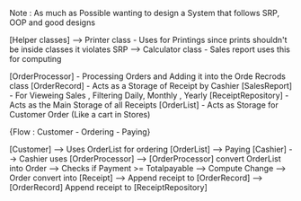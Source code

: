 Note : 
As much as Possible wanting to design a System that follows SRP, OOP and good designs


[Helper classes]
--> Printer class - Uses for Printings since prints shouldn't be inside classes it violates SRP
--> Calculator class - Sales report uses this for computing

[OrderProcessor]        - Processing Orders and Adding it into the Orde Recrods class 
[OrderRecord]           - Acts as a Storage of Receipt by Cashier 
[SalesReport]           - For Vieweing Sales , Filtering Daily, Monthly , Yearly 
[ReceiptRepository]     - Acts as the Main Storage of all Receipts 
[OrderList]             - Acts as Storage for Customer Order (Like a cart in Stores)


{Flow : Customer - Ordering - Paying}

[Customer] --> Uses OrderList for ordering [OrderList] --> Paying [Cashier] --> Cashier uses [OrderProcessor]
           --> [OrderProcessor] convert OrderList into Order --> Checks if Payment >= Totalpayable 
           --> Compute Change --> Order convert into [Receipt] --> Append receipt to [OrderRecord]
           --> [OrderRecord] Append receipt to [ReceiptRepository] 
